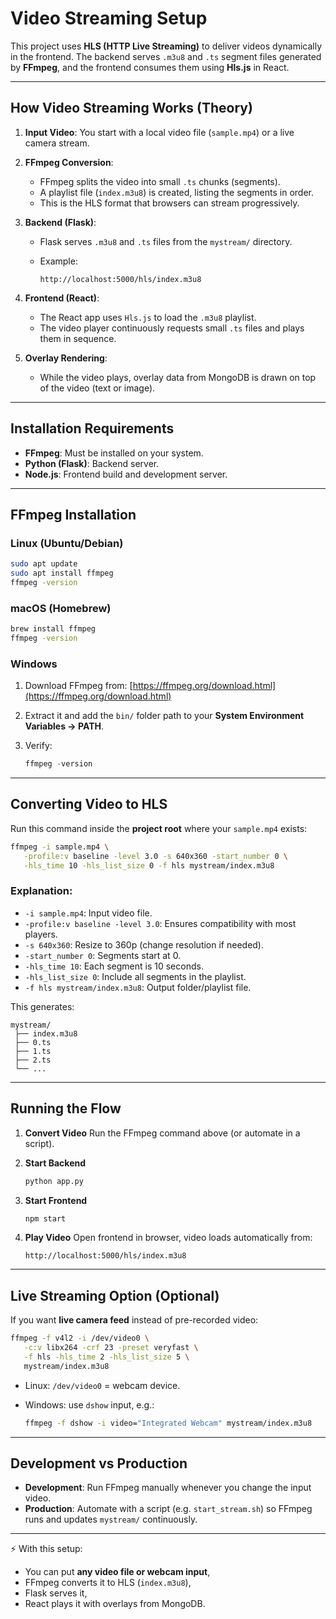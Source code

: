 # Video Streaming Setup

This project uses **HLS (HTTP Live Streaming)** to deliver videos dynamically in the frontend. The backend serves `.m3u8` and `.ts` segment files generated by **FFmpeg**, and the frontend consumes them using **Hls.js** in React.

---

## How Video Streaming Works (Theory)

1. **Input Video**: You start with a local video file (`sample.mp4`) or a live camera stream.
2. **FFmpeg Conversion**:

   * FFmpeg splits the video into small `.ts` chunks (segments).
   * A playlist file (`index.m3u8`) is created, listing the segments in order.
   * This is the HLS format that browsers can stream progressively.
3. **Backend (Flask)**:

   * Flask serves `.m3u8` and `.ts` files from the `mystream/` directory.
   * Example:

     ```
     http://localhost:5000/hls/index.m3u8
     ```
4. **Frontend (React)**:

   * The React app uses `Hls.js` to load the `.m3u8` playlist.
   * The video player continuously requests small `.ts` files and plays them in sequence.
5. **Overlay Rendering**:

   * While the video plays, overlay data from MongoDB is drawn on top of the video (text or image).

---

## Installation Requirements

* **FFmpeg**: Must be installed on your system.
* **Python (Flask)**: Backend server.
* **Node.js**: Frontend build and development server.

---

## FFmpeg Installation

### Linux (Ubuntu/Debian)

```bash
sudo apt update
sudo apt install ffmpeg
ffmpeg -version
```

### macOS (Homebrew)

```bash
brew install ffmpeg
ffmpeg -version
```

### Windows

1. Download FFmpeg from: [https://ffmpeg.org/download.html](https://ffmpeg.org/download.html)
2. Extract it and add the `bin/` folder path to your **System Environment Variables → PATH**.
3. Verify:

   ```powershell
   ffmpeg -version
   ```

---

## Converting Video to HLS

Run this command inside the **project root** where your `sample.mp4` exists:

```bash
ffmpeg -i sample.mp4 \
   -profile:v baseline -level 3.0 -s 640x360 -start_number 0 \
   -hls_time 10 -hls_list_size 0 -f hls mystream/index.m3u8
```

### Explanation:

* `-i sample.mp4`: Input video file.
* `-profile:v baseline -level 3.0`: Ensures compatibility with most players.
* `-s 640x360`: Resize to 360p (change resolution if needed).
* `-start_number 0`: Segments start at 0.
* `-hls_time 10`: Each segment is 10 seconds.
* `-hls_list_size 0`: Include all segments in the playlist.
* `-f hls mystream/index.m3u8`: Output folder/playlist file.

This generates:

```
mystream/
 ├── index.m3u8
 ├── 0.ts
 ├── 1.ts
 ├── 2.ts
 └── ...
```

---

## Running the Flow

1. **Convert Video**
   Run the FFmpeg command above (or automate in a script).
2. **Start Backend**

   ```bash
   python app.py
   ```
3. **Start Frontend**

   ```bash
   npm start
   ```
4. **Play Video**
   Open frontend in browser, video loads automatically from:

   ```
   http://localhost:5000/hls/index.m3u8
   ```

---

## Live Streaming Option (Optional)

If you want **live camera feed** instead of pre-recorded video:

```bash
ffmpeg -f v4l2 -i /dev/video0 \
   -c:v libx264 -crf 23 -preset veryfast \
   -f hls -hls_time 2 -hls_list_size 5 \
   mystream/index.m3u8
```

* Linux: `/dev/video0` = webcam device.
* Windows: use `dshow` input, e.g.:

  ```bash
  ffmpeg -f dshow -i video="Integrated Webcam" mystream/index.m3u8
  ```

---

## Development vs Production

* **Development**: Run FFmpeg manually whenever you change the input video.
* **Production**: Automate with a script (e.g. `start_stream.sh`) so FFmpeg runs and updates `mystream/` continuously.

---

⚡ With this setup:

* You can put **any video file or webcam input**,
* FFmpeg converts it to HLS (`index.m3u8`),
* Flask serves it,
* React plays it with overlays from MongoDB.
